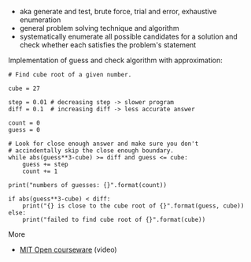 * aka generate and test, brute force, trial and error, exhaustive enumeration
* general problem solving technique and algorithm
* systematically enumerate all possible candidates for a solution and check whether each satisfies the problem's statement

Implementation of guess and check algorithm with approximation:

```
# Find cube root of a given number.

cube = 27

step = 0.01 # decreasing step -> slower program
diff = 0.1  # increasing diff -> less accurate answer

count = 0
guess = 0

# Look for close enough answer and make sure you don't
# accindentally skip the close enough boundary.
while abs(guess**3-cube) >= diff and guess <= cube:
    guess += step
    count += 1

print("numbers of guesses: {}".format(count))

if abs(guess**3-cube) < diff:
    print("{} is close to the cube root of {}".format(guess, cube))
else:
    print("failed to find cube root of {}".format(cube))
```

More

* [MIT Open courseware](https://www.youtube.com/watch?v=SE4P7IVCunE&list=PLUl4u3cNGP63WbdFxL8giv4yhgdMGaZNA&index=11) (video)
